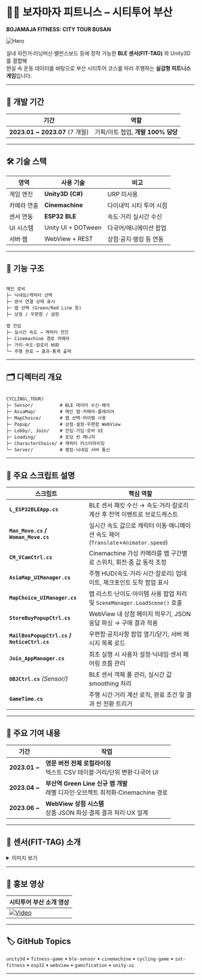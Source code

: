 # 🚴‍♀️ 보자마자 피트니스 – 시티투어 부산  
**BOJAMAJA FITNESS: CITY TOUR BUSAN**

![Hero](https://github.com/JISUSAMA/UnityStudy/assets/38304918/af82dfde-007c-42e4-ba8c-84c29caeea51)

실내 자전거·러닝머신·밸런스보드 등에 장착 가능한 **BLE 센서(FIT-TAG)** 와 Unity3D를 결합해  
현실 속 운동 데이터를 바탕으로 부산 시티투어 코스를 따라 주행하는 **실감형 피트니스 게임**입니다.

---

## 📅 개발 기간
| 기간 | 역할 |
|------|------|
| **2023.01 ~ 2023.07** (7 개월) | 기획/아트 협업, **개발 100% 담당** |

---

## 🛠️ 기술 스택
| 영역 | 사용 기술 | 비고 |
|------|-----------|------|
| 게임 엔진 | **Unity3D (C#)** | URP 미사용 |
| 카메라 연출 | **Cinemachine** | 다이내믹 시티 투어 시점 |
| 센서 연동 | **ESP32 BLE** | 속도·거리 실시간 수신 |
| UI 시스템 | Unity UI + DOTween | 다국어/애니메이션 팝업 |
| 서버·웹 | WebView + REST | 상점·공지·랭킹 등 연동 |

---

## 🧭 기능 구조

```

메인 로비
├─ 닉네임/캐릭터 선택
├─ 센서 연결 상태 표시
├─ 맵 선택 (Green/Red Line 등)
├─ 상점 / 우편함 / 설정

맵 진입
├─ 실시간 속도 → 캐릭터 전진
├─ Cinemachine 경로 카메라
├─ 거리·속도·칼로리 HUD
└─ 주행 완료 → 결과·통계 출력

```

---

## 🗂 디렉터리 개요

```

CYCLING\_TOUR/
├─ Sensor/          # BLE 데이터 수신·해석
├─ AsiaMap/         # 메인 맵·카메라·플레이어
├─ MapChoice/       # 맵 선택·아이템 사용
├─ Popup/           # 상점·설정·우편함 WebView
├─ Lobby/, Join/    # 진입·가입·로비 UI
├─ Loading/         # 로딩 씬 매니저
├─ CharacterChoice/ # 캐릭터 커스터마이징
└─ Server/          # 랭킹·닉네임 서버 통신

```

---

## 🧠 주요 스크립트 설명

| 스크립트 | 핵심 역할 |
|----------|-----------|
| **`L_ESP32BLEApp.cs`** | BLE 센서 패킷 수신 → 속도·거리·칼로리 계산 후 전역 이벤트로 브로드캐스트 |
| **`Man_Move.cs` / `Woman_Move.cs`** | 실시간 속도 값으로 캐릭터 이동·애니메이션 속도 제어 (`Translate`+`Animator.speed`) |
| **`CM_VCamCtrl.cs`** | Cinemachine 가상 카메라를 맵 구간별로 스위치, 회전·줌 값 동적 조정 |
| **`AsiaMap_UIManager.cs`** | 주행 HUD(속도·거리·시간·칼로리) 업데이트, 체크포인트 도착 팝업 표시 |
| **`MapChoice_UIManager.cs`** | 맵 리스트·난이도·아이템 사용 팝업 처리 및 `SceneManager.LoadScene()` 호출 |
| **`StoreBuyPopupCtrl.cs`** | WebView 내 상점 페이지 띄우기, JSON 응답 파싱 → 구매 결과 적용 |
| **`MailBoxPopupCtrl.cs` / `NoticeCtrl.cs`** | 우편함·공지사항 팝업 열기/닫기, 서버 메시지 목록 로드 |
| **`Join_AppManager.cs`** | 최초 실행 시 사용자 설정·닉네임·센서 페어링 흐름 관리 |
| **`OBJCtrl.cs`** *(Sensor/)* | BLE 센서 객체 풀 관리, 실시간 값 smoothing 처리 |
| **`GameTime.cs`** | 주행 시간·거리 계산 로직, 완료 조건 및 결과 씬 전환 트리거 |

---

## 🌱 주요 기여 내용

| 기간 | 작업 |
|------|------|
| **2023.01 ~** | **영문 버전 전체 로컬라이징**<br>텍스트 CSV 테이블·거리/단위 변환·다국어 UI |
| **2023.04 ~** | **부산역 Green Line 신규 맵 개발**<br>레벨 디자인·오브젝트 최적화·Cinemachine 경로 |
| **2023.06 ~** | **WebView 상점 시스템**<br>상품 JSON 파싱·결제 결과 처리·UX 설계 |

---

## 📸 센서(FIT-TAG) 소개

<details>
<summary>이미지 보기</summary>

<p align="center">
  <img src="https://github.com/JISUSAMA/JISUSAMA/assets/38304918/4b84d9a0-569c-4027-810c-6f1f1b34545c" width="50%"><br>
  <img src="https://github.com/JISUSAMA/JISUSAMA/assets/38304918/f4bcd9c6-b792-4473-a7ad-4d5238edf4ea" width="50%"><br>
  <img src="https://github.com/JISUSAMA/JISUSAMA/assets/38304918/94416305-db7d-4df0-9d3b-84c33f463936" width="50%"><br>
  <img src="https://github.com/JISUSAMA/JISUSAMA/assets/38304918/c04f962c-05e9-474a-b15e-67cdce735753" width="50%">
</p>

</details>

---
## 🎥 홍보 영상
| 시티투어 부산 소개 영상 |
|------------------------|
| [![Video](http://img.youtube.com/vi/791rWW2YYak/0.jpg)](https://www.youtube.com/watch?v=791rWW2YYak) |

---

## 🏷 GitHub Topics
`unity3d` • `fitness-game` • `ble-sensor` • `cinemachine` • `cycling-game` • `iot-fitness` • `esp32` • `webview` • `gamification` • `unity-ui`

---
